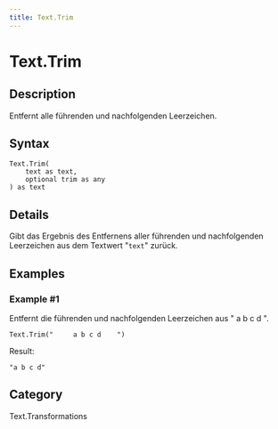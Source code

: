 ```yaml
---
title: Text.Trim
---
```


# Text.Trim


## Description

Entfernt alle führenden und nachfolgenden Leerzeichen.


## Syntax

```powerquery
Text.Trim(
    text as text,
    optional trim as any
) as text
```


## Details

Gibt das Ergebnis des Entfernens aller führenden und nachfolgenden Leerzeichen aus dem Textwert "<code>text</code>" zurück.


## Examples

### Example #1 
Entfernt die führenden und nachfolgenden Leerzeichen aus &#34;     a b c d    &#34;.
```powerquery
Text.Trim("     a b c d    ")
```

Result: 
```powerquery
"a b c d"
```




## Category
Text.Transformations
